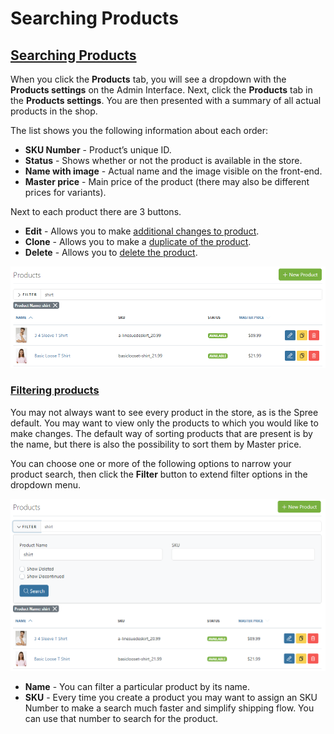 # Searching Products

## [Searching Products](searching-products.md#searching-products)

When you click the **Products** tab, you will see a dropdown with the **Products settings** on the Admin Interface. Next, click the **Products** tab in the **Products settings**. You are then presented with a summary of all actual products in the shop.

The list shows you the following information about each order:

* **SKU Number** - Product’s unique ID.
* **Status** - Shows whether or not the product is available in the store.
* **Name with image** - Actual name and the image visible on the front-end.
* **Master price** - Main price of the product \(there may also be different prices for variants\).

Next to each product there are 3 buttons.

* **Edit** - Allows you to make [additional changes to product](editing-products.md).
* **Clone** - Allows you to make a [duplicate of the product](cloning-products.md).
* **Delete** - Allows you to [delete the product](deleting-products.md).

![Product Search](../.gitbook/assets/image2%20%283%29.png)

### [Filtering products](searching-products.md#filtering-products) <a id="filtering-products"></a>

You may not always want to see every product in the store, as is the Spree default. You may want to view only the products to which you would like to make changes. The default way of sorting products that are present is by the name, but there is also the possibility to sort them by Master price.

You can choose one or more of the following options to narrow your product search, then click the **Filter** button to extend filter options in the dropdown menu.

![Filter products](../.gitbook/assets/image2%20%285%29.png)

* **Name** - You can filter a particular product by its name.
* **SKU** - Every time you create a product you may want to assign an SKU Number to make a search much faster and simplify shipping flow. You can use that number to search for the product.


